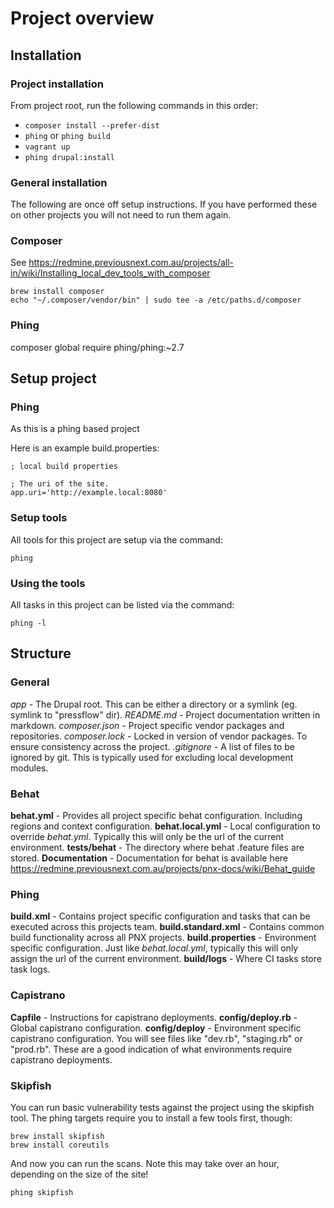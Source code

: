 # Project overview

## Installation

### Project installation

From project root, run the following commands in this order:

* ```composer install --prefer-dist```
* ```phing``` or ```phing build```
* ```vagrant up```
* ```phing drupal:install```

### General installation

The following are once off setup instructions. If you have performed these on other projects you will not need to run them again.

### Composer

See https://redmine.previousnext.com.au/projects/all-in/wiki/Installing_local_dev_tools_with_composer

```
brew install composer
echo "~/.composer/vendor/bin" | sudo tee -a /etc/paths.d/composer
```

### Phing

composer global require phing/phing:~2.7

## Setup project

### Phing

As this is a phing based project 

Here is an example build.properties:

```
; local build properties

; The uri of the site.
app.uri='http://example.local:8080'
```

### Setup tools

All tools for this project are setup via the command:

```
phing
```

### Using the tools

All tasks in this project can be listed via the command:

```
phing -l
```

## Structure

### General

*app* - The Drupal root. This can be either a directory or a symlink (eg. symlink to "pressflow" dir).
*README.md* - Project documentation written in markdown.
*composer.json* - Project specific vendor packages and repositories.
*composer.lock* - Locked in version of vendor packages. To ensure consistency across the project.
*.gitignore* - A list of files to be ignored by git. This is typically used for excluding local development modules.

### Behat 

**behat.yml** - Provides all project specific behat configuration. Including regions and context configuration.
**behat.local.yml** - Local configuration to override *behat.yml*. Typically this will only be the url of the current environment.
**tests/behat** - The directory where behat .feature files are stored.
**Documentation** - Documentation for behat is available here https://redmine.previousnext.com.au/projects/pnx-docs/wiki/Behat_guide

### Phing

**build.xml** - Contains project specific configuration and tasks that can be executed across this projects team.
**build.standard.xml** - Contains common build functionality across all PNX projects.
**build.properties** - Environment specific configuration. Just like *behat.local.yml*, typically this will only assign the url of the current environment.
**build/logs** - Where CI tasks store task logs.

### Capistrano

**Capfile** - Instructions for capistrano deployments.
**config/deploy.rb** - Global capistrano configuration.
**config/deploy** - Environment specific capistrano configuration. You will see files like "dev.rb", "staging.rb" or "prod.rb". These are a good indication of what environments require capistrano deployments.

### Skipfish

You can run basic vulnerability tests against the project using the skipfish tool. The phing targets require you to install a few tools first, though:

```
brew install skipfish
brew install coreutils
```

And now you can run the scans. Note this may take over an hour, depending on the size of the site!

```
phing skipfish
```
